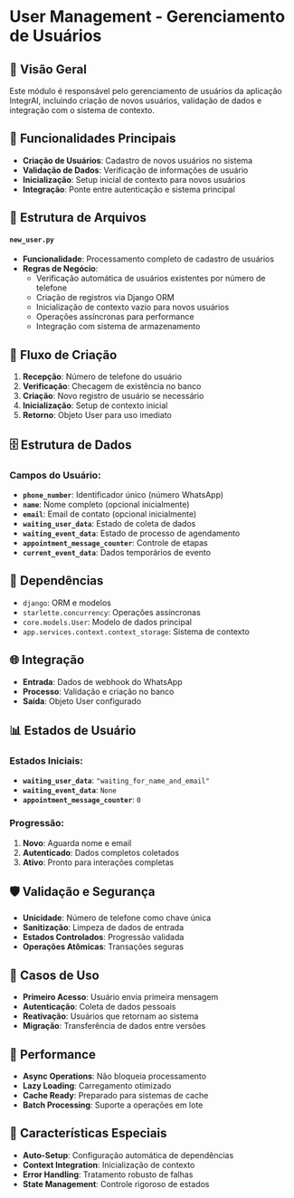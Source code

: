 # User Management - Gerenciamento de Usuários

## 👤 Visão Geral
Este módulo é responsável pelo gerenciamento de usuários da aplicação IntegrAI, incluindo criação de novos usuários, validação de dados e integração com o sistema de contexto.

## 🎯 Funcionalidades Principais
- **Criação de Usuários**: Cadastro de novos usuários no sistema
- **Validação de Dados**: Verificação de informações de usuário
- **Inicialização**: Setup inicial de contexto para novos usuários
- **Integração**: Ponte entre autenticação e sistema principal

## 📁 Estrutura de Arquivos

#### `new_user.py`
- **Funcionalidade**: Processamento completo de cadastro de usuários
- **Regras de Negócio**:
  - Verificação automática de usuários existentes por número de telefone
  - Criação de registros via Django ORM
  - Inicialização de contexto vazio para novos usuários
  - Operações assíncronas para performance
  - Integração com sistema de armazenamento

## 🔄 Fluxo de Criação
1. **Recepção**: Número de telefone do usuário
2. **Verificação**: Checagem de existência no banco
3. **Criação**: Novo registro de usuário se necessário
4. **Inicialização**: Setup de contexto inicial
5. **Retorno**: Objeto User para uso imediato

## 🗄️ Estrutura de Dados
### Campos do Usuário:
- **`phone_number`**: Identificador único (número WhatsApp)
- **`name`**: Nome completo (opcional inicialmente)
- **`email`**: Email de contato (opcional inicialmente)
- **`waiting_user_data`**: Estado de coleta de dados
- **`waiting_event_data`**: Estado de processo de agendamento
- **`appointment_message_counter`**: Controle de etapas
- **`current_event_data`**: Dados temporários de evento

## 🔧 Dependências
- `django`: ORM e modelos
- `starlette.concurrency`: Operações assíncronas
- `core.models.User`: Modelo de dados principal
- `app.services.context.context_storage`: Sistema de contexto

## 🌐 Integração
- **Entrada**: Dados de webhook do WhatsApp
- **Processo**: Validação e criação no banco
- **Saída**: Objeto User configurado

## 📊 Estados de Usuário
### Estados Iniciais:
- **`waiting_user_data`**: `"waiting_for_name_and_email"`
- **`waiting_event_data`**: `None`
- **`appointment_message_counter`**: `0`

### Progressão:
1. **Novo**: Aguarda nome e email
2. **Autenticado**: Dados completos coletados
3. **Ativo**: Pronto para interações completas

## 🛡️ Validação e Segurança
- **Unicidade**: Número de telefone como chave única
- **Sanitização**: Limpeza de dados de entrada
- **Estados Controlados**: Progressão validada
- **Operações Atômicas**: Transações seguras

## 📱 Casos de Uso
- **Primeiro Acesso**: Usuário envia primeira mensagem
- **Autenticação**: Coleta de dados pessoais
- **Reativação**: Usuários que retornam ao sistema
- **Migração**: Transferência de dados entre versões

## 🚀 Performance
- **Async Operations**: Não bloqueia processamento
- **Lazy Loading**: Carregamento otimizado
- **Cache Ready**: Preparado para sistemas de cache
- **Batch Processing**: Suporte a operações em lote

## 📝 Características Especiais
- **Auto-Setup**: Configuração automática de dependências
- **Context Integration**: Inicialização de contexto
- **Error Handling**: Tratamento robusto de falhas
- **State Management**: Controle rigoroso de estados
